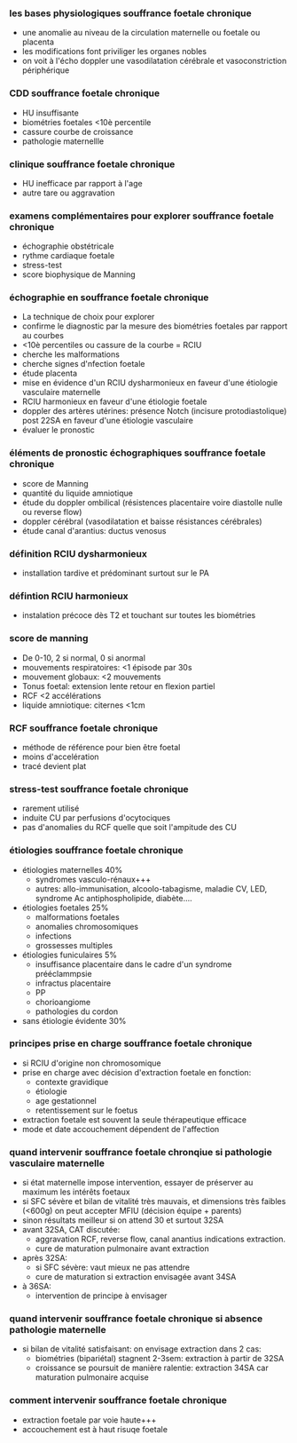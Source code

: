 ### les bases physiologiques souffrance foetale chronique
- une anomalie au niveau de la circulation maternelle ou foetale ou placenta
- les modifications font priviliger les organes nobles
- on voit à l'écho doppler une vasodilatation cérébrale et vasoconstriction périphérique

### CDD souffrance foetale chronique
- HU insuffisante
- biométries foetales <10è percentile
- cassure courbe de croissance
- pathologie maternellle

### clinique souffrance foetale chronique
- HU inefficace par rapport à l'age
- autre tare ou aggravation

### examens complémentaires pour explorer souffrance foetale chronique
- échographie obstétricale
- rythme cardiaque foetale
- stress-test
- score biophysique de Manning

### échographie en souffrance foetale chronique
- La technique de choix pour explorer
- confirme le diagnostic par la mesure des biométries foetales par rapport au courbes
- <10è percentiles ou cassure de la courbe = RCIU
- cherche les malformations
- cherche signes d'nfection foetale
- étude placenta
- mise en évidence d'un RCIU dysharmonieux en faveur d'une étiologie vasculaire maternelle
- RCIU harmonieux en faveur d'une étiologie foetale
- doppler des artères utérines: présence Notch (incisure protodiastolique) post 22SA en faveur d'une étiologie vasculaire
- évaluer le pronostic

### éléments de pronostic échographiques souffrance foetale chronique
- score de Manning
- quantité du liquide amniotique
- étude du doppler ombilical (résistences placentaire voire diastolle nulle ou reverse flow)
- doppler cérébral (vasodilatation et baisse résistances cérébrales)
- étude canal d'arantius: ductus venosus

### définition RCIU dysharmonieux
- installation tardive et prédominant surtout sur le PA

### défintion RCIU harmonieux
- instalation précoce dès T2 et touchant sur toutes les biométries

### score de manning
- De 0-10, 2 si normal, 0 si anormal
- mouvements respiratoires: <1 épisode par 30s
- mouvement globaux: <2 mouvements
- Tonus foetal: extension lente retour en flexion partiel
- RCF <2 accélérations
- liquide amniotique: citernes <1cm

### RCF souffrance foetale chronique
- méthode de référence pour bien être foetal
- moins d'accelération
- tracé devient plat

### stress-test souffrance foetale chronique
- rarement utilisé
- induite CU par perfusions d'ocytociques
- pas d'anomalies du RCF quelle que soit l'ampitude des CU

### étiologies souffrance foetale chronique
- étiologies maternelles 40%
	- syndromes vasculo-rénaux+++
	- autres: allo-immunisation, alcoolo-tabagisme, maladie CV, LED, syndrome Ac antiphospholipide, diabète....
- étiologies foetales 25%
	- malformations foetales
	- anomalies chromosomiques
	- infections
	- grossesses multiples
- étiologies funiculaires 5%
	- insuffisance placentaire dans le cadre d'un syndrome prééclammpsie
	- infractus placentaire
	- PP
	- chorioangiome
	- pathologies du cordon
- sans étiologie évidente 30%

### principes prise en charge souffrance foetale chronique
- si RCIU d'origine non chromosomique
- prise en charge avec décision d'extraction foetale en fonction:
	- contexte gravidique
	- étiologie
	- age gestationnel
	- retentissement sur le foetus
- extraction foetale est souvent la seule thérapeutique efficace
- mode et date accouchement dépendent de l'affection

### quand intervenir souffrance foetale chronqiue si pathologie vasculaire maternelle
- si état maternelle impose intervention, essayer de préserver au maximum les intérêts foetaux
- si SFC sévère et bilan de vitalité très mauvais, et dimensions très faibles (<600g) on peut accepter MFIU (décision équipe + parents)
- sinon résultats meilleur si on attend 30 et surtout 32SA
- avant 32SA, CAT discutée: 
	- aggravation RCF, reverse flow, canal anantius indications extraction.
	- cure de maturation pulmonaire avant extraction
- après 32SA:
	- si SFC sévère: vaut mieux ne pas attendre
	- cure de maturation si extraction envisagée avant 34SA
- à 36SA: 
	- intervention de principe à envisager

### quand intervenir souffrance foetale chronique si absence pathologie maternelle
- si bilan de vitalité satisfaisant: on envisage extraction dans 2 cas:
	- biométries (bipariétal) stagnent 2-3sem: extraction à partir de 32SA
	- croissance se poursuit de manière ralentie: extraction 34SA car maturation pulmonaire acquise

### comment intervenir souffrance foetale chronique
- extraction foetale par voie haute+++
- accouchement est à haut risuqe foetale